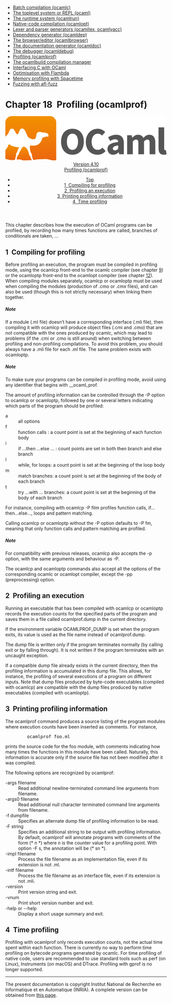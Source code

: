<!-- ((! set title Manual !)) ((! set documentation !)) ((! set manual !)) ((! set nobreadcrumb !)) -->
<div class="manual content"><ul class="part_menu"><li><a href="comp.html">Batch compilation (ocamlc)</a></li><li><a href="toplevel.html">The toplevel system or REPL (ocaml)</a></li><li><a href="runtime.html">The runtime system (ocamlrun)</a></li><li><a href="native.html">Native-code compilation (ocamlopt)</a></li><li><a href="lexyacc.html">Lexer and parser generators (ocamllex, ocamlyacc)</a></li><li><a href="depend.html">Dependency generator (ocamldep)</a></li><li><a href="browser.html">The browser/editor (ocamlbrowser)</a></li><li><a href="ocamldoc.html">The documentation generator (ocamldoc)</a></li><li><a href="debugger.html">The debugger (ocamldebug)</a></li><li class="active"><a href="profil.html">Profiling (ocamlprof)</a></li><li><a href="manual056.html">The ocamlbuild compilation manager</a></li><li><a href="intfc.html">Interfacing C with OCaml</a></li><li><a href="flambda.html">Optimisation with Flambda</a></li><li><a href="spacetime.html">Memory profiling with Spacetime</a></li><li><a href="afl-fuzz.html">Fuzzing with afl-fuzz</a></li></ul>




<h1 class="chapter" id="sec412"><span>Chapter 18</span>&nbsp;&nbsp;Profiling (ocamlprof)</h1>
<header><nav class="toc brand"><a class="brand" href="https://ocaml.org/"><img src="colour-logo-gray.svg" class="svg" alt="OCaml"></a></nav><nav class="toc"><div class="toc_version"><a href="/docs" id="version-select">Version 4.10</a></div><div class="toc_title"><a href="#">Profiling (ocamlprof)</a></div><ul><li class="top"><a href="#">Top</a></li>
<li><a href="#s%3Aocamlprof-compiling">1&nbsp;&nbsp;Compiling for profiling</a>
</li><li><a href="#s%3Aocamlprof-profiling">2&nbsp;&nbsp;Profiling an execution</a>
</li><li><a href="#s%3Aocamlprof-printing">3&nbsp;&nbsp;Printing profiling information</a>
</li><li><a href="#s%3Aocamlprof-time-profiling">4&nbsp;&nbsp;Time profiling</a>
</li></ul></nav></header>
<p> <a id="c:profiler"></a>
</p><p>This chapter describes how the execution of OCaml
programs can be profiled, by recording how many times functions are
called, branches of conditionals are taken, …</p>
<h2 class="section" id="s:ocamlprof-compiling"><a class="section-anchor" href="#s:ocamlprof-compiling" aria-hidden="true"></a>1&nbsp;&nbsp;Compiling for profiling</h2>
<p>Before profiling an execution, the program must be compiled in
profiling mode, using the <span class="c003">ocamlcp</span> front-end to the <span class="c003">ocamlc</span> compiler
(see chapter&nbsp;<a href="comp.html#c%3Acamlc">9</a>) or the <span class="c003">ocamloptp</span> front-end to the
<span class="c003">ocamlopt</span> compiler (see chapter&nbsp;<a href="native.html#c%3Anativecomp">12</a>). When compiling
modules separately, <span class="c003">ocamlcp</span> or <span class="c003">ocamloptp</span> must be used when
compiling the modules (production of <span class="c003">.cmo</span> or <span class="c003">.cmx</span> files), and can
also be used (though this is not strictly necessary) when linking them
together.</p>
<h5 class="paragraph" id="p:ocamlprof-warning"><a class="section-anchor" href="#p:ocamlprof-warning" aria-hidden="true">﻿</a>Note</h5>
<p> If a module (<span class="c003">.ml</span> file) doesn’t have a corresponding
interface (<span class="c003">.mli</span> file), then compiling it with <span class="c003">ocamlcp</span> will produce
object files (<span class="c003">.cmi</span> and <span class="c003">.cmo</span>) that are not compatible with the ones
produced by <span class="c003">ocamlc</span>, which may lead to problems (if the <span class="c003">.cmi</span> or
<span class="c003">.cmo</span> is still around) when switching between profiling and
non-profiling compilations. To avoid this problem, you should always
have a <span class="c003">.mli</span> file for each <span class="c003">.ml</span> file. The same problem exists with
<span class="c003">ocamloptp</span>.</p>
<h5 class="paragraph" id="p:ocamlprof-reserved"><a class="section-anchor" href="#p:ocamlprof-reserved" aria-hidden="true">﻿</a>Note</h5>
<p> To make sure your programs can be compiled in
profiling mode, avoid using any identifier that begins with
<span class="c003">__ocaml_prof</span>.</p><p>The amount of profiling information can be controlled through the <span class="c003">-P</span>
option to <span class="c003">ocamlcp</span> or <span class="c003">ocamloptp</span>, followed by one or several letters
indicating which parts of the program should be profiled:</p><dl class="description"><dt class="dt-description">
<span class="c006">a</span></dt><dd class="dd-description"> all options
</dd><dt class="dt-description"><span class="c006">f</span></dt><dd class="dd-description"> function calls : a count point is set at the beginning of
each function body
</dd><dt class="dt-description"><span class="c006">i</span></dt><dd class="dd-description"> <span class="c013">if …then …else …</span> : count points are set in
both <span class="c013">then</span> branch and <span class="c013">else</span> branch
</dd><dt class="dt-description"><span class="c006">l</span></dt><dd class="dd-description"> <span class="c013">while, for</span> loops: a count point is set at the beginning of
the loop body
</dd><dt class="dt-description"><span class="c006">m</span></dt><dd class="dd-description"> <span class="c013">match</span> branches: a count point is set at the beginning of the
body of each branch
</dd><dt class="dt-description"><span class="c006">t</span></dt><dd class="dd-description"> <span class="c013">try …with …</span> branches: a count point is set at the
beginning of the body of each branch
</dd></dl><p>For instance, compiling with <span class="c003">ocamlcp -P film</span> profiles function calls,
if…then…else…, loops and pattern matching.</p><p>Calling <span class="c003">ocamlcp</span> or <span class="c003">ocamloptp</span> without the <span class="c003">-P</span> option defaults to
<span class="c003">-P fm</span>, meaning that only function calls and pattern matching are
profiled.</p>
<h5 class="paragraph" id="sec416"><a class="section-anchor" href="#sec416" aria-hidden="true">﻿</a>Note</h5>
<p> For compatibility with previous releases, <span class="c003">ocamlcp</span>
also accepts the <span class="c003">-p</span> option, with the same arguments and behaviour as
<span class="c003">-P</span>.</p><p>The <span class="c003">ocamlcp</span> and <span class="c003">ocamloptp</span> commands also accept all the options of
the corresponding <span class="c003">ocamlc</span> or <span class="c003">ocamlopt</span> compiler, except the <span class="c003">-pp</span>
(preprocessing) option.</p>
<h2 class="section" id="s:ocamlprof-profiling"><a class="section-anchor" href="#s:ocamlprof-profiling" aria-hidden="true">﻿</a>2&nbsp;&nbsp;Profiling an execution</h2>
<p>Running an executable that has been compiled with <span class="c003">ocamlcp</span> or
<span class="c003">ocamloptp</span> records the execution counts for the specified parts of
the program and saves them in a file called <span class="c003">ocamlprof.dump</span> in the
current directory.</p><p>If the environment variable <span class="c003">OCAMLPROF_DUMP</span> is set when the program
exits, its value is used as the file name instead of <span class="c003">ocamlprof.dump</span>.</p><p>The dump file is written only if the program terminates
normally (by calling <span class="c003">exit</span> or by falling through). It is not written
if the program terminates with an uncaught exception.</p><p>If a compatible dump file already exists in the current directory, then the
profiling information is accumulated in this dump file. This allows, for
instance, the profiling of several executions of a program on
different inputs. Note that dump files produced by byte-code
executables (compiled with <span class="c003">ocamlcp</span>) are compatible with the dump
files produced by native executables (compiled with <span class="c003">ocamloptp</span>).</p>
<h2 class="section" id="s:ocamlprof-printing"><a class="section-anchor" href="#s:ocamlprof-printing" aria-hidden="true">﻿</a>3&nbsp;&nbsp;Printing profiling information</h2>
<p>The <span class="c003">ocamlprof</span> command produces a source listing of the program modules
where execution counts have been inserted as comments. For instance,
</p><pre>        ocamlprof foo.ml
</pre><p>prints the source code for the <span class="c003">foo</span> module, with comments indicating
how many times the functions in this module have been called. Naturally,
this information is accurate only if the source file has not been modified
after it was compiled.</p><p>The following options are recognized by <span class="c003">ocamlprof</span>:</p><dl class="description"><dt class="dt-description"><span class="c013"><span class="c003">-args</span> <span class="c009">filename</span></span></dt><dd class="dd-description">
Read additional newline-terminated command line arguments from <span class="c009">filename</span>.</dd><dt class="dt-description"><span class="c013"><span class="c003">-args0</span> <span class="c009">filename</span></span></dt><dd class="dd-description">
Read additional null character terminated command line arguments from <span class="c009">filename</span>.</dd><dt class="dt-description"><span class="c013"><span class="c003">-f</span> <span class="c009">dumpfile</span></span></dt><dd class="dd-description">
Specifies an alternate dump file of profiling information to be read.</dd><dt class="dt-description"><span class="c013"><span class="c003">-F</span> <span class="c009">string</span></span></dt><dd class="dd-description">
Specifies an additional string to be output with profiling information.
By default, <span class="c003">ocamlprof</span> will annotate programs with comments of the form
<span class="c003">(* <span class="c009">n</span> *)</span> where <span class="c009">n</span> is the counter value for a profiling
point. With option <span class="c003">-F <span class="c009">s</span></span>, the annotation will be
<span class="c003">(* <span class="c009">sn</span> *)</span>.</dd><dt class="dt-description"><span class="c013"><span class="c003">-impl</span> <span class="c009">filename</span></span></dt><dd class="dd-description">
Process the file <span class="c009">filename</span> as an implementation file, even if its
extension is not <span class="c003">.ml</span>.</dd><dt class="dt-description"><span class="c013"><span class="c003">-intf</span> <span class="c009">filename</span></span></dt><dd class="dd-description">
Process the file <span class="c009">filename</span> as an interface file, even if its
extension is not <span class="c003">.mli</span>.</dd><dt class="dt-description"><span class="c006">-version</span></dt><dd class="dd-description">
Print version string and exit.</dd><dt class="dt-description"><span class="c006">-vnum</span></dt><dd class="dd-description">
Print short version number and exit.</dd><dt class="dt-description"><span class="c013"><span class="c003">-help</span> or <span class="c003">--help</span></span></dt><dd class="dd-description">
Display a short usage summary and exit.
</dd></dl>
<h2 class="section" id="s:ocamlprof-time-profiling"><a class="section-anchor" href="#s:ocamlprof-time-profiling" aria-hidden="true">﻿</a>4&nbsp;&nbsp;Time profiling</h2>
<p>Profiling with <span class="c003">ocamlprof</span> only records execution counts, not the actual
time spent within each function. There is currently no way to perform
time profiling on bytecode programs generated by <span class="c003">ocamlc</span>. For time
profiling of native code, users are recommended to use standard tools
such as perf (on Linux), Instruments (on macOS) and DTrace. Profiling
with <span class="c003">gprof</span> is no longer supported.

</p>
<hr>





<div class="copyright">The present documentation is copyright Institut National de Recherche en Informatique et en Automatique (INRIA). A complete version can be obtained from <a href="http://caml.inria.fr/pub/docs/manual-ocaml/">this page</a>.</div></div>